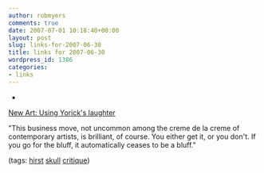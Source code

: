 ```yaml
---
author: robmyers
comments: true
date: 2007-07-01 10:18:40+00:00
layout: post
slug: links-for-2007-06-30
title: links for 2007-06-30
wordpress_id: 1386
categories:
- links
---
```


  

  *   


[New Art: Using Yorick's laughter](http://new-art.blogspot.com/2007/06/using-yoricks-laughter.html)

  


"This business move, not uncommon among the creme de la creme of contemporary artists, is brilliant, of course. You either get it, or you don't. If you go for the bluff, it automatically ceases to be a bluff."

  


(tags: [hirst](http://del.icio.us/robmyers/hirst) [skull](http://del.icio.us/robmyers/skull) [critique](http://del.icio.us/robmyers/critique))

  

  
  


